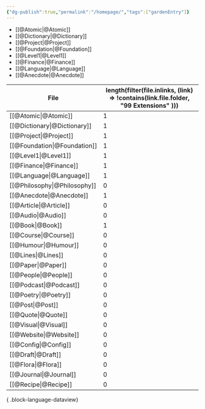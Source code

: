 ```yaml
---
{"dg-publish":true,"permalink":"/homepage/","tags":["gardenEntry"]}
---
```


- [[@Atomic\|@Atomic]]
- [[@Dictionary\|@Dictionary]]
- [[@Project\|@Project]]
- [[@Foundation\|@Foundation]]
- [[@Level1\|@Level1]]
- [[@Finance\|@Finance]]
- [[@Language\|@Language]]
- [[@Anecdote\|@Anecdote]]

| File                            | length(filter(file.inlinks, (link) => !contains(link.file.folder, "99 Extensions" ))) |
| ------------------------------- | ------------------------------------------------------------------------------------- |
| [[@Atomic\|@Atomic]]         | 1                                                                                     |
| [[@Dictionary\|@Dictionary]] | 1                                                                                     |
| [[@Project\|@Project]]       | 1                                                                                     |
| [[@Foundation\|@Foundation]] | 1                                                                                     |
| [[@Level1\|@Level1]]         | 1                                                                                     |
| [[@Finance\|@Finance]]       | 1                                                                                     |
| [[@Language\|@Language]]     | 1                                                                                     |
| [[@Philosophy\|@Philosophy]] | 0                                                                                     |
| [[@Anecdote\|@Anecdote]]     | 1                                                                                     |
| [[@Article\|@Article]]       | 0                                                                                     |
| [[@Audio\|@Audio]]           | 0                                                                                     |
| [[@Book\|@Book]]             | 1                                                                                     |
| [[@Course\|@Course]]         | 0                                                                                     |
| [[@Humour\|@Humour]]         | 0                                                                                     |
| [[@Lines\|@Lines]]           | 0                                                                                     |
| [[@Paper\|@Paper]]           | 0                                                                                     |
| [[@People\|@People]]         | 0                                                                                     |
| [[@Podcast\|@Podcast]]       | 0                                                                                     |
| [[@Poetry\|@Poetry]]         | 0                                                                                     |
| [[@Post\|@Post]]             | 0                                                                                     |
| [[@Quote\|@Quote]]           | 0                                                                                     |
| [[@Visual\|@Visual]]         | 0                                                                                     |
| [[@Website\|@Website]]       | 0                                                                                     |
| [[@Config\|@Config]]         | 0                                                                                     |
| [[@Draft\|@Draft]]           | 0                                                                                     |
| [[@Flora\|@Flora]]           | 0                                                                                     |
| [[@Journal\|@Journal]]       | 0                                                                                     |
| [[@Recipe\|@Recipe]]         | 0                                                                                     |

{ .block-language-dataview}
